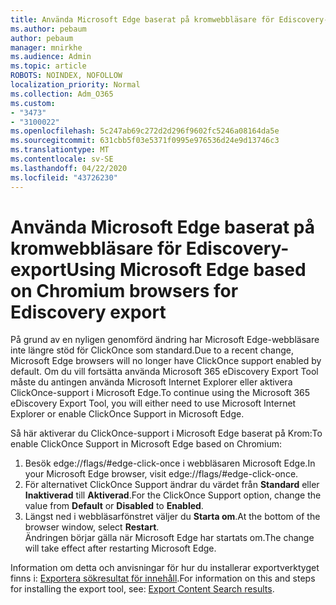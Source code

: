 ```yaml
---
title: Använda Microsoft Edge baserat på kromwebbläsare för Ediscovery-export
ms.author: pebaum
author: pebaum
manager: mnirkhe
ms.audience: Admin
ms.topic: article
ROBOTS: NOINDEX, NOFOLLOW
localization_priority: Normal
ms.collection: Adm_O365
ms.custom:
- "3473"
- "3100022"
ms.openlocfilehash: 5c247ab69c272d2d296f9602fc5246a08164da5e
ms.sourcegitcommit: 631cbb5f03e5371f0995e976536d24e9d13746c3
ms.translationtype: MT
ms.contentlocale: sv-SE
ms.lasthandoff: 04/22/2020
ms.locfileid: "43726230"
---
```

# <a name="using-microsoft-edge-based-on-chromium-browsers-for-ediscovery-export"></a><span data-ttu-id="f38c5-102">Använda Microsoft Edge baserat på kromwebbläsare för Ediscovery-export</span><span class="sxs-lookup"><span data-stu-id="f38c5-102">Using Microsoft Edge based on Chromium browsers for Ediscovery export</span></span>

<span data-ttu-id="f38c5-103">På grund av en nyligen genomförd ändring har Microsoft Edge-webbläsare inte längre stöd för ClickOnce som standard.</span><span class="sxs-lookup"><span data-stu-id="f38c5-103">Due to a recent change, Microsoft Edge browsers will no longer have ClickOnce support enabled by default.</span></span> <span data-ttu-id="f38c5-104">Om du vill fortsätta använda Microsoft 365 eDiscovery Export Tool måste du antingen använda Microsoft Internet Explorer eller aktivera ClickOnce-support i Microsoft Edge.</span><span class="sxs-lookup"><span data-stu-id="f38c5-104">To continue using the Microsoft 365 eDiscovery Export Tool, you will either need to use Microsoft Internet Explorer or enable ClickOnce Support in Microsoft Edge.</span></span> 

<span data-ttu-id="f38c5-105">Så här aktiverar du ClickOnce-support i Microsoft Edge baserat på Krom:</span><span class="sxs-lookup"><span data-stu-id="f38c5-105">To enable ClickOnce Support in Microsoft Edge based on Chromium:</span></span> 
1. <span data-ttu-id="f38c5-106">Besök edge://flags/#edge-click-once i webbläsaren Microsoft Edge.</span><span class="sxs-lookup"><span data-stu-id="f38c5-106">In your Microsoft Edge browser, visit edge://flags/#edge-click-once.</span></span>
2. <span data-ttu-id="f38c5-107">För alternativet ClickOnce Support ändrar du värdet från **Standard** eller **Inaktiverad** till **Aktiverad**.</span><span class="sxs-lookup"><span data-stu-id="f38c5-107">For the ClickOnce Support option, change the value from **Default** or **Disabled** to **Enabled**.</span></span> 
3. <span data-ttu-id="f38c5-108">Längst ned i webbläsarfönstret väljer du **Starta om**.</span><span class="sxs-lookup"><span data-stu-id="f38c5-108">At the bottom of the browser window, select **Restart**.</span></span> <br>
 <span data-ttu-id="f38c5-109">Ändringen börjar gälla när Microsoft Edge har startats om.</span><span class="sxs-lookup"><span data-stu-id="f38c5-109">The change will take effect after restarting Microsoft Edge.</span></span> 

<span data-ttu-id="f38c5-110">Information om detta och anvisningar för hur du installerar exportverktyget finns i: [Exportera sökresultat för innehåll](https://docs.microsoft.com/microsoft-365/compliance/export-search-results).</span><span class="sxs-lookup"><span data-stu-id="f38c5-110">For information on this and steps for installing the  export tool, see: [ Export Content Search results](https://docs.microsoft.com/microsoft-365/compliance/export-search-results).</span></span>